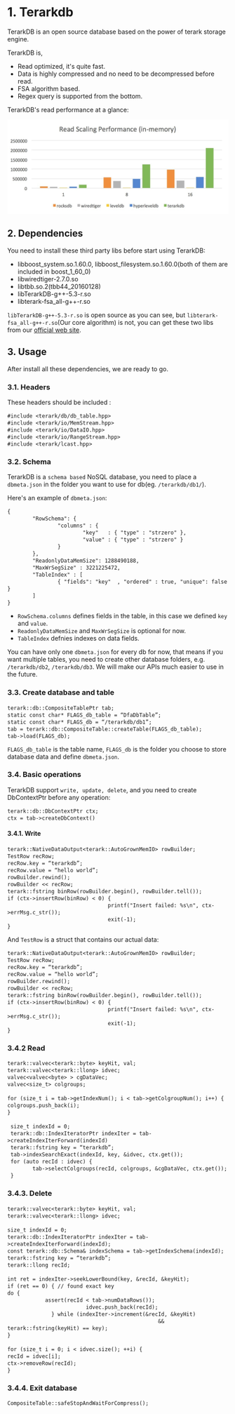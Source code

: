 # 1. Terarkdb
TerarkDB is an open source database based on the power of terark storage engine.

TerarkDB is,

- Read optimized, it's quite fast.
- Data is highly compressed and no need to be decompressed before read.
- FSA algorithm based.
- Regex query is supported from the bottom.

TerarkDB's read performance at a glance:

![](docs/images/read-only.jpg)

## 2. Dependencies
You need to install these third party libs before start using TerarkDB:

- libboost_system.so.1.60.0, libboost_filesystem.so.1.60.0(both of them are included in boost_1_60_0)
- libwiredtiger-2.7.0.so
- libtbb.so.2(tbb44_20160128)
- libTerarkDB-g++-5.3-r.so
- libterark-fsa_all-g++-r.so

`libTerarkDB-g++-5.3-r.so` is open source as you can see, but `libterark-fsa_all-g++-r.so`(Our core algorithm) is not, you can get these two libs from our [official web site](http://www.terark.com/en/products/terark-db).


## 3. Usage
After install all these dependencies, we are ready to go.

### 3.1. Headers
These headers should be included :

```
#include <terark/db/db_table.hpp>
#include <terark/io/MemStream.hpp>
#include <terark/io/DataIO.hpp>
#include <terark/io/RangeStream.hpp>
#include <terark/lcast.hpp>
```

### 3.2. Schema
TerarkDB is a `schema based` NoSQL database, you need to place a `dbmeta.json` in the folder you want to use for db(eg. `/terarkdb/db1/`).

Here's an example of `dbmeta.json`:

```
{
        "RowSchema": {
                "columns" : {
                        "key"   : { "type" : "strzero" },
                        "value" : { "type" : "strzero" }
                }
        },
        "ReadonlyDataMemSize": 1288490188,
        "MaxWrSegSize" : 3221225472,
        "TableIndex" : [
                { "fields": "key"  , "ordered" : true, "unique": false }
        ]
}

```

- `RowSchema.columns` defines fields in the table, in this case we defined `key` and `value`.
- `ReadonlyDataMemSize` and `MaxWrSegSize` is optional for now.
- `TableIndex` defnies indexes on data fields.

You can have only one `dbmeta.json` for every db for now, that means if you want multiple tables, you need to create other database folders, e.g. `/terarkdb/db2`, `/terarkdb/db3`. We will make our APIs much easier to use in the future.

### 3.3. Create database and table
```
terark::db::CompositeTablePtr tab;
static const char* FLAGS_db_table = “DfaDbTable”;
static const char* FLAGS_db = “/terarkdb/db1”;
tab = terark::db::CompositeTable::createTable(FLAGS_db_table);
tab->load(FLAGS_db);
```

`FLAGS_db_table` is the table name, `FLAGS_db` is the folder you choose to store database data and define `dbmeta.json`.

### 3.4. Basic operations
TerarkDB support `write, update, delete`, and you need to create DbContextPtr before any operation:

```
terark::db::DbContextPtr ctx;
ctx = tab->createDbContext()
```

#### 3.4.1. Write
```
terark::NativeDataOutput<terark::AutoGrownMemIO> rowBuilder;
TestRow recRow;
recRow.key = “terarkdb”;
recRow.value = “hello world”;
rowBuilder.rewind();
rowBuilder << recRow;
terark::fstring binRow(rowBuilder.begin(), rowBuilder.tell());
if (ctx->insertRow(binRow) < 0) {
                                printf("Insert failed: %s\n", ctx->errMsg.c_str());
                                exit(-1);
}
```

And `TestRow` is a struct that contains our actual data:

```
terark::NativeDataOutput<terark::AutoGrownMemIO> rowBuilder;
TestRow recRow;
recRow.key = “terarkdb”;
recRow.value = “hello world”;
rowBuilder.rewind();
rowBuilder << recRow;
terark::fstring binRow(rowBuilder.begin(), rowBuilder.tell());
if (ctx->insertRow(binRow) < 0) {
                                printf("Insert failed: %s\n", ctx->errMsg.c_str());
                                exit(-1);
}
```

### 3.4.2 Read
```
terark::valvec<terark::byte> keyHit, val;
terark::valvec<terark::llong> idvec;
valvec<valvec<byte> > cgDataVec;
valvec<size_t> colgroups;

for (size_t i = tab->getIndexNum(); i < tab->getColgroupNum(); i++) {
colgroups.push_back(i);
}

 size_t indexId = 0;
 terark::db::IndexIteratorPtr indexIter = tab->createIndexIterForward(indexId)
 terark::fstring key = “terarkdb”;
 tab->indexSearchExact(indexId, key, &idvec, ctx.get());
 for (auto recId : idvec) {
        tab->selectColgroups(recId, colgroups, &cgDataVec, ctx.get());
 }
```

### 3.4.3. Delete
```
terark::valvec<terark::byte> keyHit, val;
terark::valvec<terark::llong> idvec;

size_t indexId = 0;
terark::db::IndexIteratorPtr indexIter = tab->createIndexIterForward(indexId);
const terark::db::Schema& indexSchema = tab->getIndexSchema(indexId);
terark::fstring key = “terarkdb”;
terark::llong recId;

int ret = indexIter->seekLowerBound(key, &recId, &keyHit);
if (ret == 0) { // found exact key
do {
            assert(recId < tab->numDataRows());
                         idvec.push_back(recId);
              } while (indexIter->increment(&recId, &keyHit)
                                                && terark::fstring(keyHit) == key);
}
 
for (size_t i = 0; i < idvec.size(); ++i) {
recId = idvec[i];
ctx->removeRow(recId);
}
```

### 3.4.4. Exit database
```
CompositeTable::safeStopAndWaitForCompress();
```
